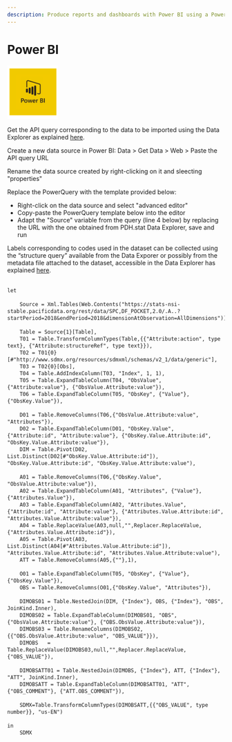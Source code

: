 ```yaml
---
description: Produce reports and dashboards with Power BI using a PowerQuery template
---
```


# Power BI

![](../../.gitbook/assets/image%20%2850%29.png)

Get the API query corresponding to the data to be imported using the Data Explorer as explained [here](https://app.gitbook.com/@pacific-community-spc/s/pacific-data-hub/dotstat/de#get-api-queries-corresponding-to-the-data-selection).

Create a new data source in Power BI: Data &gt; Get Data &gt; Web &gt; Paste the API query URL

Rename the data source created by right-clicking on it and sleecting "properties"

Replace the PowerQuery with the template provided below:

* Right-click on the data source and select "advanced editor"
* Copy-paste the PowerQuery template below into the editor
* Adapt the "Source" variable from the query \(line 4 below\) by replacing the URL with the one obtained from PDH.stat Data Explorer, save and run

Labels corresponding to codes used in the dataset can be collected using the “structure query” available from the Data Exporer or possibly from the metadata file attached to the dataset, accessible in the Data Explorer has explained [here](https://app.gitbook.com/@pacific-community-spc/s/pacific-data-hub/~/drafts/-MKHVBJLfZGUkh7nHeLU/dotstat/de#link-to-metadata).

```text

let

    Source = Xml.Tables(Web.Contents("https://stats-nsi-stable.pacificdata.org/rest/data/SPC,DF_POCKET,2.0/.A..?startPeriod=2018&endPeriod=2018&dimensionAtObservation=AllDimensions")),

    Table = Source{1}[Table],
    T01 = Table.TransformColumnTypes(Table,{{"Attribute:action", type text}, {"Attribute:structureRef", type text}}),
    T02 = T01{0}[#"http://www.sdmx.org/resources/sdmxml/schemas/v2_1/data/generic"],
    T03 = T02{0}[Obs],
    T04 = Table.AddIndexColumn(T03, "Index", 1, 1),
    T05 = Table.ExpandTableColumn(T04, "ObsValue", {"Attribute:value"}, {"ObsValue.Attribute:value"}),
    T06 = Table.ExpandTableColumn(T05, "ObsKey", {"Value"}, {"ObsKey.Value"}),

    D01 = Table.RemoveColumns(T06,{"ObsValue.Attribute:value", "Attributes"}),
    D02 = Table.ExpandTableColumn(D01, "ObsKey.Value", {"Attribute:id", "Attribute:value"}, {"ObsKey.Value.Attribute:id", "ObsKey.Value.Attribute:value"}),
    DIM = Table.Pivot(D02, List.Distinct(D02[#"ObsKey.Value.Attribute:id"]), "ObsKey.Value.Attribute:id", "ObsKey.Value.Attribute:value"),

    A01 = Table.RemoveColumns(T06,{"ObsKey.Value", "ObsValue.Attribute:value"}),
    A02 = Table.ExpandTableColumn(A01, "Attributes", {"Value"}, {"Attributes.Value"}),
    A03 = Table.ExpandTableColumn(A02, "Attributes.Value", {"Attribute:id", "Attribute:value"}, {"Attributes.Value.Attribute:id", "Attributes.Value.Attribute:value"}),
    A04 = Table.ReplaceValue(A03,null,"",Replacer.ReplaceValue,{"Attributes.Value.Attribute:id"}),
    A05 = Table.Pivot(A03, List.Distinct(A04[#"Attributes.Value.Attribute:id"]), "Attributes.Value.Attribute:id", "Attributes.Value.Attribute:value"),
    ATT = Table.RemoveColumns(A05,{""},1),
    
    O01 = Table.ExpandTableColumn(T05, "ObsKey", {"Value"}, {"ObsKey.Value"}),
    OBS = Table.RemoveColumns(O01,{"ObsKey.Value", "Attributes"}),
    
    DIMOBS01 = Table.NestedJoin(DIM, {"Index"}, OBS, {"Index"}, "OBS", JoinKind.Inner),
    DIMOBS02 = Table.ExpandTableColumn(DIMOBS01, "OBS", {"ObsValue.Attribute:value"}, {"OBS.ObsValue.Attribute:value"}),    
    DIMOBS03 = Table.RenameColumns(DIMOBS02,{{"OBS.ObsValue.Attribute:value", "OBS_VALUE"}}),
    DIMOBS   = Table.ReplaceValue(DIMOBS03,null,"",Replacer.ReplaceValue,{"OBS_VALUE"}),
     
    DIMOBSATT01 = Table.NestedJoin(DIMOBS, {"Index"}, ATT, {"Index"}, "ATT", JoinKind.Inner),
    DIMOBSATT = Table.ExpandTableColumn(DIMOBSATT01, "ATT", {"OBS_COMMENT"}, {"ATT.OBS_COMMENT"}),

    SDMX=Table.TransformColumnTypes(DIMOBSATT,{{"OBS_VALUE", type number}}, "us-EN")

in
    SDMX

```

